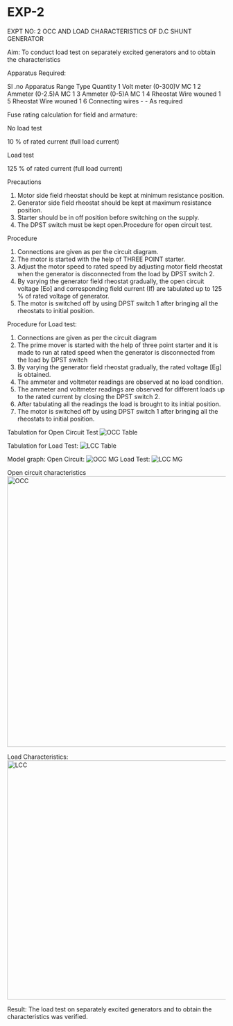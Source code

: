 # EXP-2
EXPT NO: 2 OCC AND LOAD CHARACTERISTICS OF D.C SHUNT GENERATOR

Aim:
To conduct load test on separately excited generators and to obtain the characteristics

Apparatus Required:

Sl .no	Apparatus	Range	Type	Quantity
1	Volt meter	(0-300)V	MC	1
2	Ammeter	(0-2.5)A	MC	1
3	Ammeter	(0-5)A	MC	1
4	Rheostat		Wire wouned	1
5	Rheostat		Wire wouned	1
6	Connecting wires	-	-	As required

Fuse rating calculation for field and armature:

No load test

10 % of rated current (full load current)

Load test

125 % of rated current (full load current)

Precautions

1.   Motor side field rheostat should be kept at minimum resistance position.
2.   Generator side field rheostat should be kept at maximum resistance position.
3.   Starter should be in off position before switching on the supply.
4.   The DPST switch must be kept open.Procedure for open circuit test.

Procedure
1.   Connections are given as per the circuit diagram.
2.   The motor is started with the help of THREE POINT starter.
3.   Adjust the motor speed to rated speed by adjusting motor field rheostat when the generator is disconnected from the load by DPST switch 2.
4.   By  varying  the  generator  field  rheostat  gradually,  the  open  circuit  voltage  [Eo]  and corresponding field current (If) are tabulated up to 125 % of rated voltage of generator.
5.   The motor is switched off by using DPST switch 1 after bringing all the rheostats to initial position.

Procedure for Load test:

1.   Connections are given as per the circuit diagram
2.   The prime mover is started with the help of three point starter and it is made to run at rated speed when the generator is disconnected from the load by DPST switch
3.   By varying the generator field rheostat gradually, the rated voltage [Eg] is obtained.
4.   The ammeter and voltmeter readings are observed at no load condition.
5.   The ammeter and voltmeter readings are observed for different loads up to the rated current by closing the DPST switch 2.
6.   After tabulating all the readings the load is brought to its initial position.
7.   The motor is switched off by using DPST switch 1 after bringing all the rheostats to initial position.

Tabulation for Open Circuit Test
![OCC Table](https://github.com/user-attachments/assets/fdbc4d4d-808d-4cd9-a092-7ec20e54fa16)

Tabulation for Load Test:
![LCC Table](https://github.com/user-attachments/assets/0024247b-d864-41cd-8757-b69ceb36404c)

Model graph:
Open Circuit:
![OCC MG](https://github.com/user-attachments/assets/f68034e3-fa89-4439-880d-e672142d3605)
Load Test:
![LCC MG](https://github.com/user-attachments/assets/54affe32-4912-4ad0-9845-def39d4b4c37)

Open circuit characteristics
<img width="707" height="624" alt="OCC" src="https://github.com/user-attachments/assets/38888721-d253-4d6a-9448-3c9dc8759028" />

Load Characteristics:
<img width="671" height="551" alt="LCC" src="https://github.com/user-attachments/assets/0fe4cd05-e435-49a5-a2c8-99ee9d58a960" />

Result:
The load test on separately excited generators and to obtain the characteristics was verified.
